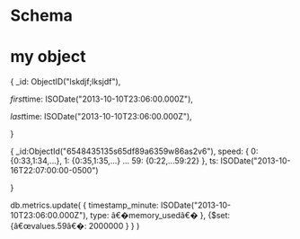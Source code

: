 # Schema

# my object

{
  _id: ObjectID("lskdjf;lksjdf"),
  
*first*time:  ISODate("2013-10-10T23:06:00.000Z"),
  
*last*time: ISODate("2013-10-10T23:06:00.000Z"),

}

{
    _id:ObjectId("6548435135s65df89a6359w86as2v6"),
    speed: {
        0: {0:33,1:34,...},
        1: {0:35,1:35,...}
        ...
        59: {0:22,...59:22}
        },
    ts: ISODate("2013-10-16T22:07:00:00-0500")

}

db.metrics.update(
  { 
    timestamp_minute: ISODate("2013-10-10T23:06:00.000Z"),
    type: â€�memory_usedâ€�
  }, 
  {$set: {â€œvalues.59â€�: 2000000 } }
)

